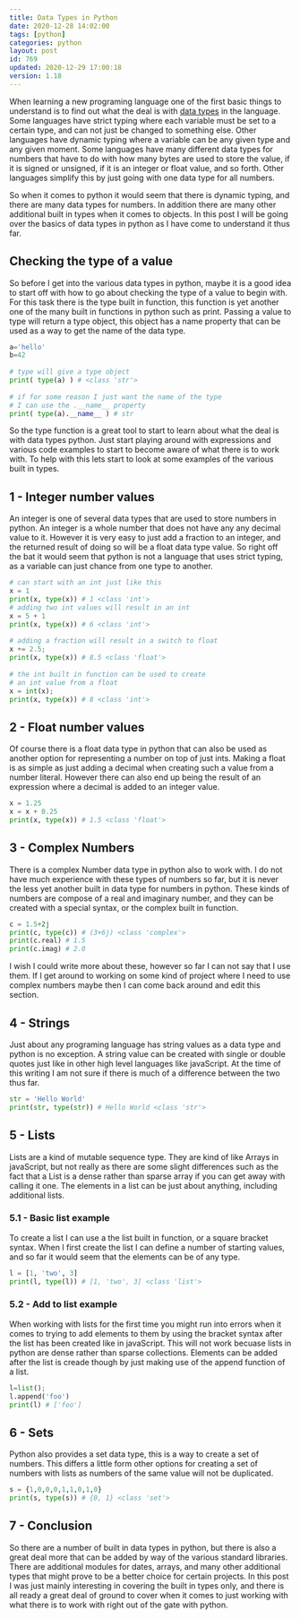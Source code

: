 ```yaml
---
title: Data Types in Python
date: 2020-12-28 14:02:00
tags: [python]
categories: python
layout: post
id: 769
updated: 2020-12-29 17:00:18
version: 1.18
---
```


When learning a new programing language one of the first basic things to understand is to find out what the deal is with [data types](https://www.tutorialsteacher.com/python/python-data-types) in the language. Some languages have strict typing where each variable must be set to a certain type, and can not just be changed to something else. Other languages have dynamic typing where a variable can be any given type and any given moment. Some languages have many different data types for numbers that have to do with how many bytes are used to store the value, if it is signed or unsigned, if it is an integer or float value, and so forth. Other languages simplify this by just going with one data type for all numbers.

So when it comes to python it would seem that there is dynamic typing, and there are many data types for numbers. In addition there are many other additional built in types when it comes to objects. In this post I will be going over the basics of data types in python as I have come to understand it thus far.

<!-- more -->

## Checking the type of a value

So before I get into the various data types in python, maybe it is a good idea to start off with how to go about checking the type of a value to begin with. For this task there is the type built in function, this function is yet another one of the many built in functions in python such as print. Passing a value to type will return a type object, this object has a name property that can be used as a way to get the name of the data type.

```python
a='hello'
b=42
 
# type will give a type object
print( type(a) ) # <class 'str'>
 
# if for some reason I just want the name of the type
# I can use the .__name__ property
print( type(a).__name__ ) # str
```

So the type function is a great tool to start to learn about what the deal is with data types python. Just start playing around with expressions and various code examples to start to become aware of what there is to work with. To help with this lets start to look at some examples of the various built in types.

## 1 - Integer number values

An integer is one of several data types that are used to store numbers in python. An integer is a whole number that does not have any any decimal value to it. However it is very easy to just add a fraction to an integer, and the returned result of doing so will be a float data type value. So right off the bat it would seem that python is not a language that uses strict typing, as a variable can just chance from one type to another.

```python
# can start with an int just like this
x = 1
print(x, type(x)) # 1 <class 'int'>
# adding two int values will result in an int
x = 5 + 1
print(x, type(x)) # 6 <class 'int'>
 
# adding a fraction will result in a switch to float
x += 2.5;
print(x, type(x)) # 8.5 <class 'float'>
 
# the int built in function can be used to create
# an int value from a float
x = int(x);
print(x, type(x)) # 8 <class 'int'>
```

## 2 - Float number values

Of course there is a float data type in python that can also be used as another option for representing a number on top of just ints. Making a float is as simple as just adding a decimal when creating such a value from a number literal. However there can also end up being the result of an expression where a decimal is added to an integer value.

```python
x = 1.25
x = x + 0.25
print(x, type(x)) # 1.5 <class 'float'>
```

## 3 - Complex Numbers

There is a complex Number data type in python also to work with. I do not have much experience with these types of numbers so far, but it is never the less yet another built in data type for numbers in python. These kinds of numbers are compose of a real and imaginary number, and they can be created with a special syntax, or the complex built in function.

```python
c = 1.5+2j
print(c, type(c)) # (3+6j) <class 'complex'>
print(c.real) # 1.5
print(c.imag) # 2.0
```

I wish I could write more about these, however so far I can not say that I use them. If I get around to working on some kind of project where I need to use complex numbers maybe then I can come back around and edit this section.

## 4 - Strings

Just about any programing language has string values as a data type and python is no exception. A string value can be created with single or double quotes just like in other high level languages like javaScript. At the time of this writing I am not sure if there is much of a difference between the two thus far.

```python
str = 'Hello World'
print(str, type(str)) # Hello World <class 'str'>
```

## 5 - Lists

Lists are a kind of mutable sequence type. They are kind of like Arrays in javaScript, but not really as there are some slight differences such as the fact that a List is a dense rather than sparse array if you can get away with calling it one. The elements in a list can be just about anything, including additional lists.

### 5.1 - Basic list example

To create a list I can use a the list built in function, or a square bracket syntax. When I first create the list I can define a number of starting values, and so far it would seem that the elements can be of any type.

```python
l = [1, 'two', 3]
print(l, type(l)) # [1, 'two', 3] <class 'list'>
```

### 5.2 - Add to list example

When working with lists for the first time you might run into errors when it comes to trying to add elements to them by using the bracket syntax after the list has been created like in javaScript. This will not work becuase lists in python are dense rather than sparse collections. Elements can be added after the list is creade though by just making use of the append function of a list.

```python
l=list();
l.append('foo')
print(l) # ['foo']
```

## 6 - Sets

Python also provides a set data type, this is a way to create a set of numbers. This differs a little form other options for creating a set of numbers with lists as numbers of the same value will not be duplicated.

```python
s = {1,0,0,0,1,1,0,1,0}
print(s, type(s)) # {0, 1} <class 'set'>
```

## 7 - Conclusion

So there are a number of built in data types in python, but there is also a great deal more that can be added by way of the various standard libraries. There are additional modules for dates, arrays, and many other additional types that might prove to be a better choice for certain projects. In this post I was just mainly interesting in covering the built in types only, and there is all ready a great deal of ground to cover when it comes to just working with what there is to work with right out of the gate with python.

